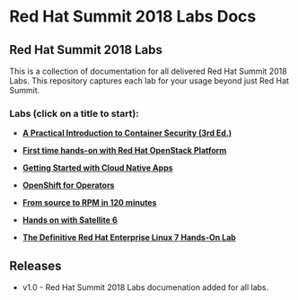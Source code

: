 # Red Hat Summit 2018 Labs Docs

## Red Hat Summit 2018 Labs 

This is a collection of documentation for all delivered Red Hat Summit 2018 Labs. This repository captures
each lab for your usage beyond just Red Hat Summit.

### Labs (click on a title to start):

 - [**A Practical Introduction to Container Security (3rd Ed.)**](rhsummitlabs/A_Practical_Introduction_to_Container_Security/README.md)

 - [**First time hands-on with Red Hat OpenStack Platform**](rhsummitlabs/First_time_hands_on_with_Red_Hat_OpenStack_Platform/README.md)

 - [**Getting Started with Cloud Native Apps**](rhsummitlabs/Getting_Started_with_Cloud_Native_Apps/README.md)

 - [**OpenShift for Operators**](rhsummitlabs/OpenShift_for_Operators/README.md)

 - [**From source to RPM in 120 minutes**](rhsummitlabs/From_Source_to_RPM_in_120_Minutes/README.md)

 - [**Hands on with Satellite 6**](rhsummitlabs/Hands_on_with_Satellite_6/README.md)

 - [**The Definitive Red Hat Enterprise Linux 7 Hands-On Lab**](rhsummitlabs/The_Definitive_Red_Hat_Enterprise_Linux_7_Hands_On_Lab/README.md)


Releases
--------
- v1.0 - Red Hat Summit 2018 Labs documenation added for all labs.
